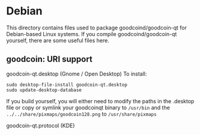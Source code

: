 
Debian
====================
This directory contains files used to package goodcoind/goodcoin-qt
for Debian-based Linux systems. If you compile goodcoind/goodcoin-qt yourself, there are some useful files here.

## goodcoin: URI support ##


goodcoin-qt.desktop  (Gnome / Open Desktop)
To install:

	sudo desktop-file-install goodcoin-qt.desktop
	sudo update-desktop-database

If you build yourself, you will either need to modify the paths in
the .desktop file or copy or symlink your goodcoinqt binary to `/usr/bin`
and the `../../share/pixmaps/goodcoin128.png` to `/usr/share/pixmaps`

goodcoin-qt.protocol (KDE)

